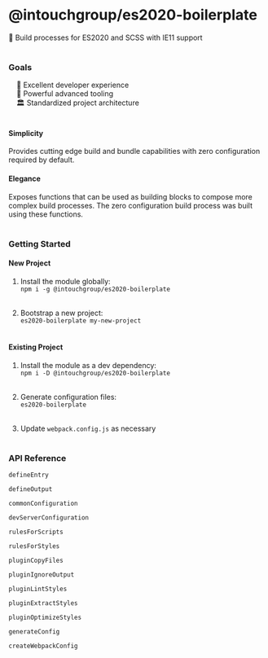 # @intouchgroup/es2020-boilerplate

🔮 Build processes for ES2020 and SCSS with IE11 support<br>
<br>

### Goals

&nbsp;&nbsp;&nbsp;&nbsp;🌈 Excellent developer experience<br>
&nbsp;&nbsp;&nbsp;&nbsp;🚀 Powerful advanced tooling<br>
&nbsp;&nbsp;&nbsp;&nbsp;🏛 Standardized project architecture<br>
<br>

#### Simplicity

Provides cutting edge build and bundle capabilities with zero configuration required by default.
<br>

#### Elegance

Exposes functions that can be used as building blocks to compose more complex build processes.
The zero configuration build process was built using these functions.<br>
<br>


### Getting Started

#### New Project

1. Install the module globally:<br>
`npm i -g @intouchgroup/es2020-boilerplate`<br><br>

2. Bootstrap a new project:<br>
`es2020-boilerplate my-new-project`<br><br>

#### Existing Project

1. Install the module as a dev dependency:<br>
`npm i -D @intouchgroup/es2020-boilerplate`<br><br>

2. Generate configuration files:<br>
`es2020-boilerplate`<br><br>

3. Update `webpack.config.js` as necessary<br><br>


### API Reference

`defineEntry`

`defineOutput`

`commonConfiguration`

`devServerConfiguration`

`rulesForScripts`

`rulesForStyles`

`pluginCopyFiles`

`pluginIgnoreOutput`

`pluginLintStyles`

`pluginExtractStyles`

`pluginOptimizeStyles`

`generateConfig`

`createWebpackConfig`